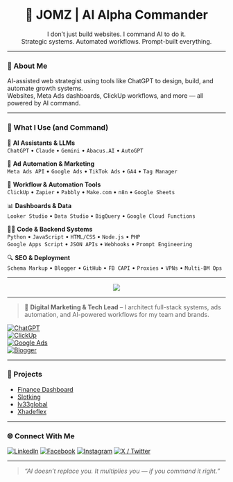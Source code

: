 <h1 align="center">🧠 JOMZ | AI Alpha Commander</h1>
<p align="center">
  I don’t just build websites. I command AI to do it.<br/>
  Strategic systems. Automated workflows. Prompt-built everything.
</p>

---

### 🧠 About Me
AI-assisted web strategist using tools like ChatGPT to design, build, and automate growth systems.  
Websites, Meta Ads dashboards, ClickUp workflows, and more — all powered by AI command.

---

### 👑 What I Use (and Command)

🧠 **AI Assistants & LLMs**  
`ChatGPT` • `Claude` • `Gemini` • `Abacus.AI` • `AutoGPT`

📢 **Ad Automation & Marketing**  
`Meta Ads API` • `Google Ads` • `TikTok Ads` • `GA4` • `Tag Manager`

🧰 **Workflow & Automation Tools**  
`ClickUp` • `Zapier` • `Pabbly` • `Make.com` • `n8n` • `Google Sheets`

📊 **Dashboards & Data**  
`Looker Studio` • `Data Studio` • `BigQuery` • `Google Cloud Functions`

👨‍💻 **Code & Backend Systems**  
`Python` • `JavaScript` • `HTML/CSS` • `Node.js` • `PHP`  
`Google Apps Script` • `JSON APIs` • `Webhooks` • `Prompt Engineering`

🔍 **SEO & Deployment**  
`Schema Markup` • `Blogger` • `GitHub` • `FB CAPI` • `Proxies` • `VPNs` • `Multi-BM Ops`

---

<p align="center">
  <img src="https://github-readme-stats.vercel.app/api?username=docjom1&show_icons=true&theme=tokyonight" />
</p>

---

> 💼 **Digital Marketing & Tech Lead** – I architect full-stack systems, ads automation, and AI-powered workflows for my team and brands.

[![ChatGPT](https://img.shields.io/badge/-ChatGPT-10a37f?logo=openai&logoColor=white)](https://chat.openai.com)  
[![ClickUp](https://img.shields.io/badge/-ClickUp-7b68ee?logo=clickup&logoColor=white)](https://clickup.com)  
[![Google Ads](https://img.shields.io/badge/-Google%20Ads-34a853?logo=googleads&logoColor=white)](https://ads.google.com)  
[![Blogger](https://img.shields.io/badge/-Blogger-ff5722?logo=blogger&logoColor=white)](https://blogger.com)

---

### 🚀 Projects
- [Finance Dashboard](https://github.com/docjom1/finance_dashboard)
- [Slotking](https://github.com/docjom1/Slotking)
- [lv33global](https://github.com/docjom1/lv33global)
- [Xhadeflex](https://github.com/docjom1/xhadeflex)

---

### 🌐 Connect With Me
[![LinkedIn](https://img.shields.io/badge/-LinkedIn-0a66c2?logo=linkedin&logoColor=white)](https://linkedin.com/in/jomztalks)
[![Facebook](https://img.shields.io/badge/-Facebook-1877f2?logo=facebook&logoColor=white)](https://facebook.com/jomztalks101)
[![Instagram](https://img.shields.io/badge/-Instagram-e4405f?logo=instagram&logoColor=white)](https://instagram.com/jhomel101)
[![X / Twitter](https://img.shields.io/badge/-X-black?logo=twitter&logoColor=white)](https://x.com/jomztalks)

---

> _“AI doesn’t replace you. It multiplies you — if you command it right.”_ 
